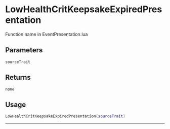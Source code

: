 # LowHealthCritKeepsakeExpiredPresentation
Function name in EventPresentation.lua
## Parameters
`sourceTrait`
## Returns
`none`
## Usage
```lua
LowHealthCritKeepsakeExpiredPresentation(sourceTrait)
```
---
